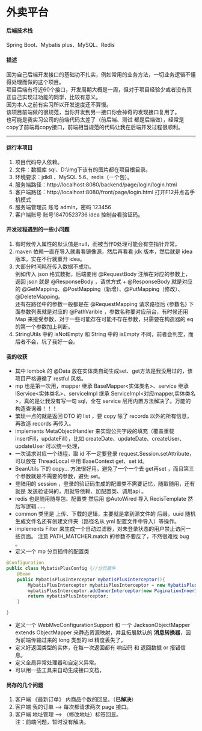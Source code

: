 # 外卖平台


#### 后端技术栈 
Spring Boot、Mybatis plus、MySQL、Redis

#### 描述
因为自己后端开发接口的基础功不扎实，例如常用的业务方法，一切业务逻辑不懂得处理而做的这个项目。  
项目后端有将近60个接口，开发周期大概是一周，但对于项目经验少或者没有真正自己实现过功能的同学，比较有意义。  
因为本人之前有实习所以开发速度还不算慢。  
该项目前端做的很规范，当你开发到另一接口你会神奇的发现接口复用了。  
也可能是我实习公司的前端代码太差了（前后端、测试 都是后端做），经常是copy了前端再copy接口，前端相当规范的代码让我在后端开发过程很顺利。


<hr>

#### 运行本项目
1. 项目代码导入依赖。
2. 文件：数据库 sql、D:\img下该有的图片都在项目根目录。
3. 环境要求：jdk8 、MySQL 5.6、redis（一个包）。
4. 服务端路径：http://localhost:8080/backend/page/login/login.html
5. 客户端路径：http://localhost:8080/front/page/login.html  打开F12并点击手机模式 
6. 服务端管理员   账号 admin，密码 123456
7. 客户端账号     账号18470523736  idea 控制台看验证码。

#### 开发过程遇到的一些小问题
1. 有时候传入属性的默认值是null，而被当作0处理可能会有空指针异常。
2. maven 依赖一直在导入就看看镜像源，然后再看看 jdk 版本，然后就是 idea 版本。实在不行就重开 idea。
3. 大部分时间耗在传入数据不成功。  
例如传入 json 格式数据，后端要用 @RequestBody 注解在对应的参数上，返回 json 就是 @ResponseBody ，请求方式 + @ResponseBody 就是对应的 @GetMapping、@PostMapping（新增）、@PutMapping（修改）、@DeleteMapping。  
还有在路径中的参数一般都是在 @RequestMapping 请求路径后 {参数名} 下面参数列表就是对应的 @PathVarible ，参数名称要对应前台，有时候还用 Map 来接受参数，对于一些可能存在可能不存在参数，只需要在构造器的 eq 的第一个参数加上判断。
4. StringUtils 中的 isNotEmpty 和 String 中的 isEmpty 不同，前者会判空，而后者不会，坑了我好一会。

#### 我的收获
- 其中 lombok 的 @Data 放在实体类自动生成set、get方法是我没用过的，该项目严格遵循了 restful 风格。  
- mp 也是第一次用，mapper 继承 BaseMapper<实体类名>、service 继承 IService<实体类名>、serviceImpl 继承 ServiceImpl<对应mapper,实体类名>，真的是让我没有写一句 sql，全在 service 层用内置方法解决了。万能的构造查询器！！！  
- 繁琐一点的就是返回 DTO 的 list ，要 copy 除了 records 以外的所有信息，再改造 records 再传入。  
- implements MetaObjectHandler 来实现公共字段的填充（覆盖重载 insertFill，updateFill），比如 createDate、updateDate、createUser、updateUser 可以统一处理，  
- 一次请求对应一个线程，取 id 不一定要登录 request.Session.setAttribute，可以放在 ThreadLocal 中用 BaseContext get、set id。  
- BeanUtils 下的 copy... 方法很好用，避免了一个一个去 get再set ，而且第三个参数就是不需要的参数，避免 set。
- 登陆用的 session ，登录的验证码生成的配置类不需要记忆，随取随用，还有就是 发送验证码的，用就导依赖、加配置类、调用api 。
- redis 也是随用随导包、配置类 然后用 @AutoWired 导入 RedisTemplate 然后写逻辑......
- common 类里是 上传、下载的逻辑，主要就是拿到源文件的 后缀，uuid 随机生成文件名还有创建文件夹（路径名从 yml 配置文件中导入）等操作。
- implements Filter 来生成一个自动过滤器，对未登录状态的用户禁止访问一些页面。 注意 PATH_MATCHER.match 的参数不要反了，不然很难找 bug 。
- 定义一个 mp 分页插件的配置类
``` java
@Configuration
public class MybatisPlusConfig {//分页插件
    @Bean
    public MybatisPlusInterceptor mybatisPlusInterceptor(){
        MybatisPlusInterceptor mybatisPlusInterceptor = new MybatisPlusInterceptor();
        mybatisPlusInterceptor.addInnerInterceptor(new PaginationInnerInterceptor());
        return mybatisPlusInterceptor;
    }

}
```
- 定义一个 WebMvcConfigurationSupport 和 一个 JacksonObjectMapper extends ObjectMapper  来静态资源映射，并且拓展默认的 **消息转换器**，因为前端传输过来的 long 类型的 id 精度丢失了。
- 定义好返回类型的实体，在每一次返回都有 响应码 和 返回数据 or 报错信息。
- 定义全局异常处理器和自定义异常。
- 可以用一些工具来自动生成接口文档，

#### 尚存的几个问题 
1. 客户端  《最新订单》 内商品个数的回显。（**已解决**）
2. 客户端  我的订单 --> 每次都请求两次 page 接口。
3. 客户端  地址管理 --> （修改地址）标签回显。  
注：前端问题，暂时没有解决。
